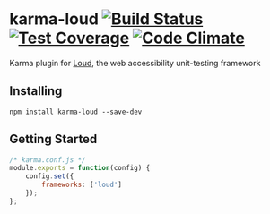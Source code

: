 # karma-loud [![Build Status](https://travis-ci.org/ruslansagitov/karma-loud.svg?branch=master)](https://travis-ci.org/ruslansagitov/karma-loud) [![Test Coverage](https://codeclimate.com/github/ruslansagitov/karma-loud/badges/coverage.svg)](https://codeclimate.com/github/ruslansagitov/karma-loud) [![Code Climate](https://codeclimate.com/github/ruslansagitov/karma-loud/badges/gpa.svg)](https://codeclimate.com/github/ruslansagitov/karma-loud)

Karma plugin for [Loud][], the web accessibility unit-testing framework

## Installing

```
npm install karma-loud --save-dev
```

## Getting Started

```javascript
/* karma.conf.js */
module.exports = function(config) {
    config.set({
        frameworks: ['loud']
    });
};
```

 [Karma]: <http://karma-runner.github.io> "Karma — Testing environment"
 [Loud]: <https://github.com/ruslansagitov/loud> "Loud — Web accessibility unit-testing framework"
